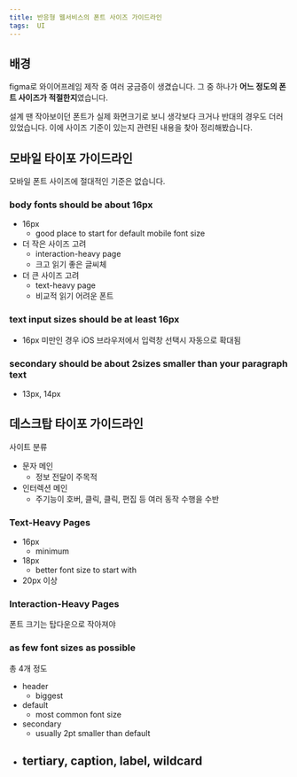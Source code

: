```yaml
---
title: 반응형 웹서비스의 폰트 사이즈 가이드라인
tags:  UI
---
```


## 배경
 figma로 와이어프레임 제작 중 여러 궁금증이 생겼습니다. 그 중 하나가 **어느 정도의 폰트 사이즈가 적절한지**였습니다.

 설계 땐 작아보이던 폰트가 실제 화면크기로 보니 생각보다 크거나 반대의 경우도 더러 있었습니다. 이에 사이즈 기준이 있는지 관련된 내용을 찾아 정리해봤습니다.


## 모바일 타이포 가이드라인
모바일 폰트 사이즈에 절대적인 기준은 없습니다.

### body fonts should be about 16px
- 16px
  - good place to start for default mobile font size
- 더 작은 사이즈 고려
  - interaction-heavy page
  - 크고 읽기 좋은 글씨체
- 더 큰 사이즈 고려
  - text-heavy page
  - 비교적 읽기 어려운 폰트

### text input sizes should be at least 16px
- 16px 미만인 경우 iOS 브라우저에서 입력창 선택시 자동으로 확대됨

### secondary should be about 2sizes smaller than your paragraph text
- 13px, 14px


## 데스크탑 타이포 가이드라인
사이트 분류
- 문자 메인
  - 정보 전달이 주목적
- 인터렉션 메인
  - 주기능이 호버, 클릭, 클릭, 편집 등 여러 동작 수행을 수반

### Text-Heavy Pages
- 16px
  - minimum
- 18px
  - better font size to start with
- 20px 이상

### Interaction-Heavy Pages
폰트 크기는 탑다운으로 작아져야

### as few font sizes as possible
총 4개 정도

- header
  - biggest
- default
  - most common font size
- secondary
  - usually 2pt smaller than default
- tertiary, caption, label, wildcard
  -
